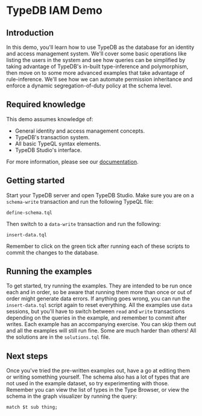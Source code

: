 # TypeDB IAM Demo

## Introduction

In this demo, you'll learn how to use TypeDB as the database for an identity and access management system. We'll cover
some basic operations like listing the users in the system and see how queries can be simplified by taking advantage of
TypeDB's in-built type-inference and polymorphism, then move on to some more advanced examples that take advantage of
rule-inference. We'll see how we can automate permission inheritance and enforce a dynamic segregation-of-duty policy at
the schema level.

## Required knowledge

This demo assumes knowledge of:

- General identity and access management concepts.
- TypeDB's transaction system.
- All basic TypeQL syntax elements.
- TypeDB Studio's interface.

For more information, please see our [documentation](https://docs.vaticle.com/docs/general/introduction). 

## Getting started

Start your TypeDB server and open TypeDB Studio. Make sure you are on a `schema-write` transaction and run the following
TypeQL file:

```define-schema.tql```

Then switch to a `data-write` transaction and run the following:

```insert-data.tql```

Remember to click on the green tick after running each of these scripts to commit the changes to the database.

## Running the examples

To get started, try running the examples. They are intended to be run once each and in order, so be aware that running
them more than once or out of order might generate data errors. If anything goes wrong, you can run the
`insert-data.tql` script again to reset everything. All the examples use `data` sessions, but you'll have to switch
between `read` and `write` transactions depending on the queries in the example, and remember to commit after writes.
Each example has an accompanying exercise. You can skip them out and all the examples will still run fine. Some are
much harder than others! All the solutions are in the `solutions.tql` file.

## Next steps

Once you've tried the pre-written examples out, have a go at editing them or writing something yourself. The schema also
has a lot of types that are not used in the example dataset, so try experimenting with those. Remember you can view the
list of types in the Type Browser, or view the schema in the graph visualizer by running the query:

```match $t sub thing;```
